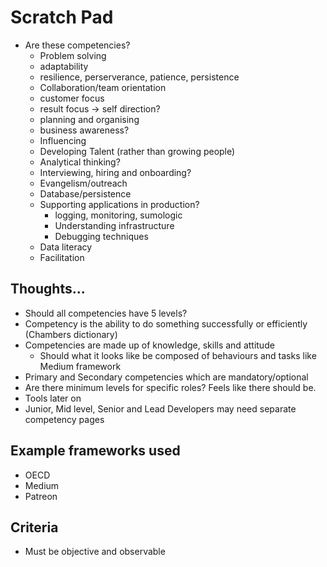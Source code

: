 # Scratch Pad

- Are these competencies?
    - Problem solving
    - adaptability
    - resilience, perserverance, patience, persistence
    - Collaboration/team orientation
    - customer focus
    - result focus -> self direction?
    - planning and organising
    - business awareness?
    - Influencing
    - Developing Talent (rather than growing people)
    - Analytical thinking?
    - Interviewing, hiring and onboarding?
    - Evangelism/outreach
    - Database/persistence
    - Supporting applications in production?
        - logging, monitoring, sumologic
        - Understanding infrastructure
        - Debugging techniques
    - Data literacy
    - Facilitation


## Thoughts...
- Should all competencies have 5 levels? 
- Competency is the ability to do something successfully or efficiently (Chambers dictionary)
- Competencies are made up of knowledge, skills and attitude 
    - Should what it looks like be composed of behaviours and tasks like Medium framework
- Primary and Secondary competencies which are mandatory/optional
- Are there minimum levels for specific roles? Feels like there should be.
- Tools later on
- Junior, Mid level, Senior and Lead Developers may need separate competency pages


## Example frameworks used
- OECD
- Medium
- Patreon


## Criteria
- Must be objective and observable
